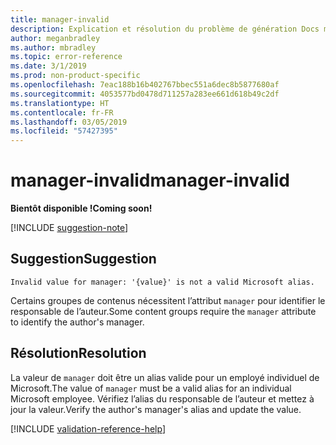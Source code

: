 ```yaml
---
title: manager-invalid
description: Explication et résolution du problème de génération Docs manager-invalid
author: meganbradley
ms.author: mbradley
ms.topic: error-reference
ms.date: 3/1/2019
ms.prod: non-product-specific
ms.openlocfilehash: 7eac188b16b402767bbec551a6dec8b5877680af
ms.sourcegitcommit: 4053577bd0478d711257a283ee661d618b49c2df
ms.translationtype: HT
ms.contentlocale: fr-FR
ms.lasthandoff: 03/05/2019
ms.locfileid: "57427395"
---
```

# <a name="manager-invalid"></a><span data-ttu-id="86b89-103">manager-invalid</span><span class="sxs-lookup"><span data-stu-id="86b89-103">manager-invalid</span></span>

<span data-ttu-id="86b89-104">**Bientôt disponible !**</span><span class="sxs-lookup"><span data-stu-id="86b89-104">**Coming soon!**</span></span>

[!INCLUDE [suggestion-note](includes/suggestion-note.md)]

## <a name="suggestion"></a><span data-ttu-id="86b89-105">Suggestion</span><span class="sxs-lookup"><span data-stu-id="86b89-105">Suggestion</span></span>

`Invalid value for manager: '{value}' is not a valid Microsoft alias.`

<span data-ttu-id="86b89-106">Certains groupes de contenus nécessitent l’attribut `manager` pour identifier le responsable de l’auteur.</span><span class="sxs-lookup"><span data-stu-id="86b89-106">Some content groups require the `manager` attribute to identify the author's manager.</span></span>

## <a name="resolution"></a><span data-ttu-id="86b89-107">Résolution</span><span class="sxs-lookup"><span data-stu-id="86b89-107">Resolution</span></span>

<span data-ttu-id="86b89-108">La valeur de `manager` doit être un alias valide pour un employé individuel de Microsoft.</span><span class="sxs-lookup"><span data-stu-id="86b89-108">The value of `manager` must be a valid alias for an individual Microsoft employee.</span></span> <span data-ttu-id="86b89-109">Vérifiez l’alias du responsable de l’auteur et mettez à jour la valeur.</span><span class="sxs-lookup"><span data-stu-id="86b89-109">Verify the author's manager's alias and update the value.</span></span>

<!--make sure to add this file to your includes folder and verify the path-->
[!INCLUDE [validation-reference-help](includes/validation-reference-help.md)]
